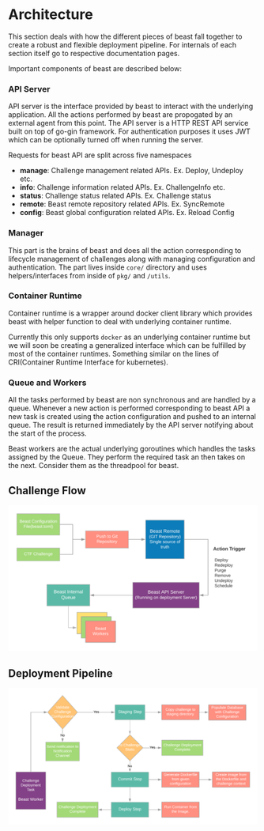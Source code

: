 # Architecture

This section deals with how the different pieces of beast fall together to create a robust and flexible
deployment pipeline. For internals of each section itself go to respective documentation pages.

Important components of beast are described below:

### API Server

API server is the interface provided by beast to interact with the underlying application. All the actions performed by beast
are propogated by an external agent from this point. The API server is a HTTP REST API service built on top of go-gin framework.
For authentication purposes it uses JWT which can be optionally turned off when running the server.

Requests for beast API are split across five namespaces

* **manage**: Challenge management related APIs. Ex. Deploy, Undeploy etc.
* **info**: Challenge information related APIs. Ex. ChallengeInfo etc.
* **status**: Challenge status related APIs. Ex. Challenge status
* **remote**: Beast remote repository related APIs. Ex. SyncRemote
* **config**: Beast global configuration related APIs. Ex. Reload Config

### Manager

This part is the brains of beast and does all the action corresponding to lifecycle management of challenges along with managing configuration
and authentication. The part lives inside `core/` directory and uses helpers/interfaces from inside of `pkg/` and `/utils`.

### Container Runtime

Container runtime is a wrapper around docker client library which provides beast with helper function to deal with underlying container runtime.

Currently this only supports `docker` as an underlying container runtime but we will soon be creating a generalized interface which can be fulfilled
by most of the container runtimes. Something similar on the lines of CRI(Container Runtime Interface for kubernetes).

### Queue and Workers

All the tasks performed by beast are non synchronous and are handled by a queue. Whenever a new action is performed corresponding to beast API
a new task is created using the action configuration and pushed to an internal queue. The result is returned immediately by the API server notifying about
the start of the process.

Beast workers are the actual underlying goroutines which handles the tasks assigned by the Queue. They perform the required task an then takes on
the next. Consider them as the threadpool for beast.

## Challenge Flow

![Challenge Deployment Flow](res/challenge-flow.png)

## Deployment Pipeline

![Challenge Deployment Pipeline](res/deployment-pipeline.png)